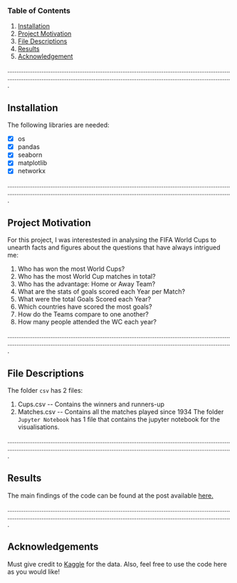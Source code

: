 ### Table of Contents
1. [Installation](#installation)
2. [Project Motivation](#motivation)
3. [File Descriptions](#descriptions)
4. [Results](#results)
5. [Acknowledgement](#acknowledgement)

.........................................................................................................................................................................................................................................................
<a name="installation"/>
## Installation
The following libraries are needed:
- [x] os
- [x] pandas
- [x] seaborn
- [x] matplotlib
- [x] networkx

.........................................................................................................................................................................................................................................................
<a name="motivation"/>
## Project Motivation
For this project, I was interestested in analysing the FIFA World Cups to unearth facts and figures about the questions that have always intrigued me:
  1. Who has won the most World Cups?
  2. Who has the most World Cup matches in total?
  3. Who has the advantage: Home or Away Team? 
  4. What are the stats of goals scored each Year per Match?
  5. What were the total Goals Scored each Year?
  6. Which countries have scored the most goals?
  7. How do the Teams compare to one another?
  8. How many people attended the WC each year?
  
.........................................................................................................................................................................................................................................................
<a name="descriptions"/>
## File Descriptions
The folder `csv` has 2 files:
  1. Cups.csv -- Contains the winners and runners-up
  2. Matches.csv -- Contains all the matches played since 1934
The folder `Jupyter Notebook` has 1 file that contains the jupyter notebook for the visualisations.
  
.........................................................................................................................................................................................................................................................
<a name="results"/>
## Results
The main findings of the code can be found at the post available [here.](https://medium.com/@__kaustubh__/10-things-you-should-know-about-the-fifa-world-cup-8f7aabc8e46d)

.........................................................................................................................................................................................................................................................
<a name="acknowledgement"/>
## Acknowledgements
Must give credit to [Kaggle](https://www.kaggle.com/abecklas/fifa-world-cup) for the data. Also, feel free to use the code here as you would like!
